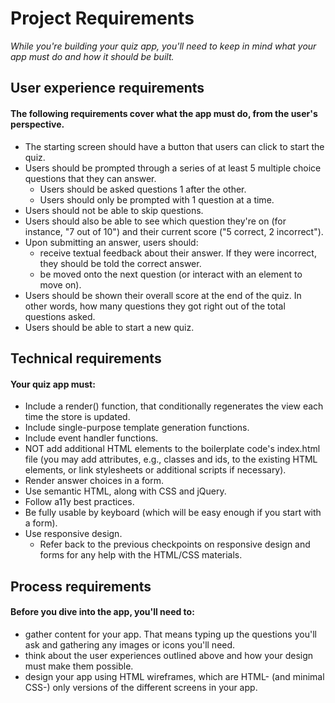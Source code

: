 # Project Requirements  
*While you're building your quiz app, you'll need to keep in mind what your app must do and how it should be built.*  
  
## User experience requirements  
#### The following requirements cover what the app must do, from the user's perspective.  
  
- The starting screen should have a button that users can click to start the quiz.  
- Users should be prompted through a series of at least 5 multiple choice questions that they can answer.  
  - Users should be asked questions 1 after the other.  
  - Users should only be prompted with 1 question at a time.  
- Users should not be able to skip questions.  
- Users should also be able to see which question they're on (for instance, "7 out of 10") and their current score ("5 correct, 2 incorrect").  
- Upon submitting an answer, users should:  
  - receive textual feedback about their answer. If they were incorrect, they should be told the correct answer.  
  - be moved onto the next question (or interact with an element to move on).  
- Users should be shown their overall score at the end of the quiz. In other words, how many questions they got right out of the total questions asked.  
- Users should be able to start a new quiz.  

## Technical requirements  
#### Your quiz app must:  
- Include a render() function, that conditionally regenerates the view each time the store is updated.  
- Include single-purpose template generation functions.  
- Include event handler functions.  
- NOT add additional HTML elements to the boilerplate code's index.html file (you may add attributes, e.g., classes and ids, to the existing HTML elements, or link stylesheets or additional scripts if necessary).  
- Render answer choices in a form.  
- Use semantic HTML, along with CSS and jQuery.  
- Follow a11y best practices.  
- Be fully usable by keyboard (which will be easy enough if you start with a form).  
- Use responsive design.  
  - Refer back to the previous checkpoints on responsive design and forms for any help with the HTML/CSS materials.  
  
## Process requirements  
#### Before you dive into the app, you'll need to:  
  
- gather content for your app. That means typing up the questions you'll ask and gathering any images or icons you'll need.  
- think about the user experiences outlined above and how your design must make them possible.  
- design your app using HTML wireframes, which are HTML- (and minimal CSS-) only versions of the different screens in your app.  